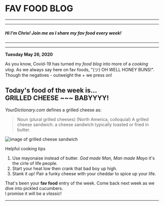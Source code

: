 # FAV FOOD BLOG
***
---
##### Hi I'm Chris! Join me as I share my ***fav food*** every week!
* * *
- - -

**Tuesday May 26, 2020**

As you know, Covid-19 has turned my _food blog_ into more of a _cooking vlog_. As we always say here on fav foods, "\(ツ) OH WELL HONEY BUNS!". Though the negatives \- outweight the \+ we press on! 

## Today's food of the week is... <br />  GRILLED CHEESE ~~~ BABYYYY!

_YourDictionary.com_ defines a grilled cheese as:
>Noun
>(plural grilled cheeses)
>(North America, colloquial) A grilled cheese sandwich: a cheese sandwich typically toasted or fried in butter.

![image of grilled cheese sandwich](https://hips.hearstapps.com/hmg-prod.s3.amazonaws.com/images/grilled-cheese-horizontal-jpg-1522266016.jpg?resize=980:*)


Helpful cooking tips

1. Use mayonaise instead of butter. _God made Man, Man made Mayo_ it's the cirle of life people.
2. Start your heat low then crank that bad boy up high. 
3. Stank it up! Pair a funky cheese with your cheddar to spice up your life.

That's been your **fav food** entry of the week. Come back next week as we dive into pickled cucumbers. <br>I promise it will be a _vlassic_!

---








